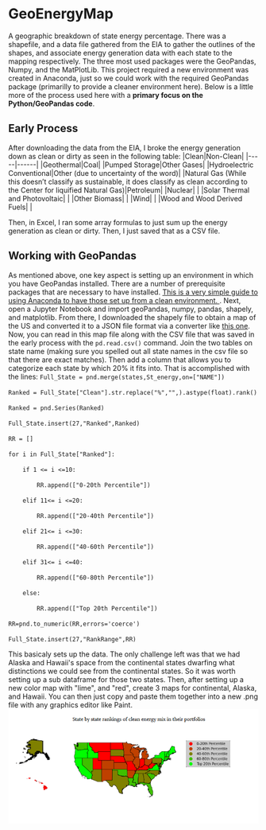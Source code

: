 # GeoEnergyMap
A geographic breakdown of state energy percentage. There was a shapefile, and a data file gathered from the EIA to gather the outlines of the shapes, and associate energy generation data with each state to the mapping respectively.
The three most used packages were the GeoPandas, Numpy, and the MatPlotLib. This project required a new environment was created in Anaconda, just so we could work with the required GeoPandas package (primarilly to provide a cleaner environment here). Below is a little more of the process used here with a **primary focus on the Python/GeoPandas code**.
## Early Process
After downloading the data from the EIA, I broke the energy generation down as clean or dirty as seen in the following table:
|Clean|Non-Clean|
|-----|------|
|Geothermal|Coal|
|Pumped Storage|Other Gases|
|Hydroelectric Conventional|Other (due to uncertainty of the word)|
|Natural Gas (While this doesn’t classify as sustainable, it does classify as clean according to the Center for liquified Natural Gas)|Petroleum|
|Nuclear| |
|Solar Thermal and Photovoltaic| |
|Other Biomass| |
|Wind| |
|Wood and Wood Derived Fuels| |

Then, in Excel, I ran some array formulas to just sum up the energy generation as clean or dirty. Then, I just saved that as a CSV file.
## Working with GeoPandas
As mentioned above, one key aspect is setting up an environment in which you have GeoPandas installed. There are a number of prerequisite packages that are necessary to have installed. [This is a very simple guide to using Anaconda to have those set up from a clean environment. ](https://krutarthpatel929.medium.com/complete-and-easy-installation-of-geopandas-in-python-aaad3b5f9660).
Next, open a Jupyter Notebook and import geoPandas, numpy, pandas, shapely, and matplotlib. From there, I downloaded the shapely file to obtain a map of the US and converted it to a JSON file format via a converter like [this one](https://products.aspose.app/gis/conversion/shapefile-to-json). Now, you can read in this map file along with the CSV file that was saved in the early process with the `pd.read.csv()` command. Join the two tables on state name (making sure you spelled out all state names in the csv file so that there are exact matches). Then add a column that allows you to categorize each state by which 20% it fits into. That is accomplished with the lines:
`Full_State = pnd.merge(states,St_energy,on=["NAME"])`

`Ranked = Full_State["Clean"].str.replace("%","",).astype(float).rank()`

`Ranked = pnd.Series(Ranked)`

`Full_State.insert(27,"Ranked",Ranked)`

`RR = []`

`for i in Full_State["Ranked"]:`

`    if 1 <= i <=10:`

`        RR.append(["0-20th Percentile"])`

`    elif 11<= i <=20:`

`        RR.append(["20-40th Percentile"])`

`    elif 21<= i <=30:`

`        RR.append(["40-60th Percentile"])`

`    elif 31<= i <=40:`

`        RR.append(["60-80th Percentile"])`

`    else:`

`        RR.append(["Top 20th Percentile"])`
        
`RR=pnd.to_numeric(RR,errors='coerce')`

`Full_State.insert(27,"RankRange",RR)`

This basicaly sets up the data. The only challenge left was that we had Alaska and Hawaii's space from the continental states dwarfing what distinctions we could see from the continental states. So it was worth setting up a sub dataframe for those two states. Then, after setting up a new color map with "lime", and "red", create 3 maps for continental, Alaska, and Hawaii. You can then just copy and paste them together into a new .png file with any graphics editor like Paint. 
![Here is the final result](https://github.com/AxisMeetsWorld/GeoEnergyMap/blob/main/Sustainable%20energy%20mix%20by%20State.png)





